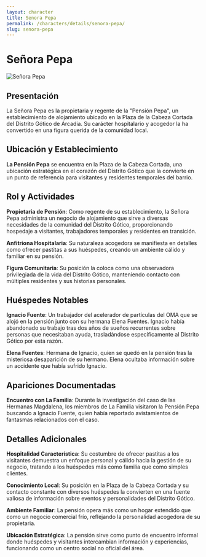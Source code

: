 ```yaml
---
layout: character
title: Senora Pepa
permalink: /characters/details/senora-pepa/
slug: senora-pepa
---
```


# Señora Pepa

<div class="character-photo">
  <img src="{{ site.baseurl }}/assets/img/characters/senora-pepa.png" alt="Señora Pepa" />
</div>

## Presentación

La Señora Pepa es la propietaria y regente de la "Pensión Pepa", un establecimiento de alojamiento ubicado en la Plaza de la Cabeza Cortada del Distrito Gótico de Arcadia. Su carácter hospitalario y acogedor la ha convertido en una figura querida de la comunidad local.

## Ubicación y Establecimiento

**La Pensión Pepa** se encuentra en la Plaza de la Cabeza Cortada, una ubicación estratégica en el corazón del Distrito Gótico que la convierte en un punto de referencia para visitantes y residentes temporales del barrio.

## Rol y Actividades

**Propietaria de Pensión**: Como regente de su establecimiento, la Señora Pepa administra un negocio de alojamiento que sirve a diversas necesidades de la comunidad del Distrito Gótico, proporcionando hospedaje a visitantes, trabajadores temporales y residentes en transición.

**Anfitriona Hospitalaria**: Su naturaleza acogedora se manifiesta en detalles como ofrecer pastitas a sus huéspedes, creando un ambiente cálido y familiar en su pensión.

**Figura Comunitaria**: Su posición la coloca como una observadora privilegiada de la vida del Distrito Gótico, manteniendo contacto con múltiples residentes y sus historias personales.

## Huéspedes Notables

**Ignacio Fuente**: Un trabajador del acelerador de partículas del OMA que se alojó en la pensión junto con su hermana Elena Fuentes. Ignacio había abandonado su trabajo tras dos años de sueños recurrentes sobre personas que necesitaban ayuda, trasladándose específicamente al Distrito Gótico por esta razón.

**Elena Fuentes**: Hermana de Ignacio, quien se quedó en la pensión tras la misteriosa desaparición de su hermano. Elena ocultaba información sobre un accidente que había sufrido Ignacio.

## Apariciones Documentadas

**Encuentro con La Familia**: Durante la investigación del caso de las Hermanas Magdalena, los miembros de La Familia visitaron la Pensión Pepa buscando a Ignacio Fuente, quien había reportado avistamientos de fantasmas relacionados con el caso.

## Detalles Adicionales

**Hospitalidad Característica**: Su costumbre de ofrecer pastitas a los visitantes demuestra un enfoque personal y cálido hacia la gestión de su negocio, tratando a los huéspedes más como familia que como simples clientes.

**Conocimiento Local**: Su posición en la Plaza de la Cabeza Cortada y su contacto constante con diversos huéspedes la convierten en una fuente valiosa de información sobre eventos y personalidades del Distrito Gótico.

**Ambiente Familiar**: La pensión opera más como un hogar extendido que como un negocio comercial frío, reflejando la personalidad acogedora de su propietaria.

**Ubicación Estratégica**: La pensión sirve como punto de encuentro informal donde huéspedes y visitantes intercambian información y experiencias, funcionando como un centro social no oficial del área.
